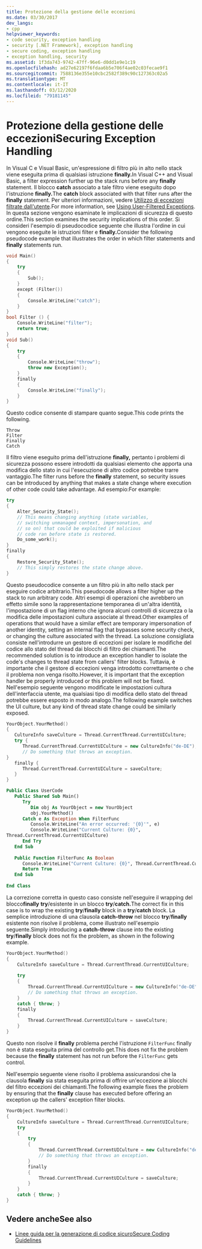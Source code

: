 ```yaml
---
title: Protezione della gestione delle eccezioni
ms.date: 03/30/2017
dev_langs:
- cpp
helpviewer_keywords:
- code security, exception handling
- security [.NET Framework], exception handling
- secure coding, exception handling
- exception handling, security
ms.assetid: 1f3da743-9742-47ff-96e6-d0dd1e9e1c19
ms.openlocfilehash: ad27e62197f6fdaa6b5e706f4ae02c03fecae9f1
ms.sourcegitcommit: 7588136e355e10cbc2582f389c90c127363c02a5
ms.translationtype: MT
ms.contentlocale: it-IT
ms.lasthandoff: 03/12/2020
ms.locfileid: "79181145"
---
```

# <a name="securing-exception-handling"></a><span data-ttu-id="4e45c-102">Protezione della gestione delle eccezioni</span><span class="sxs-lookup"><span data-stu-id="4e45c-102">Securing Exception Handling</span></span>
<span data-ttu-id="4e45c-103">In Visual C e Visual Basic, un'espressione di filtro più in alto nello stack viene eseguita prima di qualsiasi istruzione **finally.**</span><span class="sxs-lookup"><span data-stu-id="4e45c-103">In Visual C++ and Visual Basic, a filter expression further up the stack runs before any **finally** statement.</span></span> <span data-ttu-id="4e45c-104">Il blocco **catch** associato a tale filtro viene eseguito dopo l'istruzione **finally.**</span><span class="sxs-lookup"><span data-stu-id="4e45c-104">The **catch** block associated with that filter runs after the **finally** statement.</span></span> <span data-ttu-id="4e45c-105">Per ulteriori informazioni, vedere [Utilizzo di eccezioni filtrate dall'utente](../../standard/exceptions/using-user-filtered-exception-handlers.md).</span><span class="sxs-lookup"><span data-stu-id="4e45c-105">For more information, see [Using User-Filtered Exceptions](../../standard/exceptions/using-user-filtered-exception-handlers.md).</span></span> <span data-ttu-id="4e45c-106">In questa sezione vengono esaminate le implicazioni di sicurezza di questo ordine.</span><span class="sxs-lookup"><span data-stu-id="4e45c-106">This section examines the security implications of this order.</span></span> <span data-ttu-id="4e45c-107">Si consideri l'esempio di pseudocodice seguente che illustra l'ordine in cui vengono eseguite le istruzioni filter e **finally.**</span><span class="sxs-lookup"><span data-stu-id="4e45c-107">Consider the following pseudocode example that illustrates the order in which filter statements and **finally** statements run.</span></span>  
  
```cpp  
void Main()
{  
    try
    {  
        Sub();  
    }
    except (Filter())
    {  
        Console.WriteLine("catch");  
    }  
}  
bool Filter () {  
    Console.WriteLine("filter");  
    return true;  
}  
void Sub()
{  
    try
    {  
        Console.WriteLine("throw");  
        throw new Exception();  
    }
    finally
    {  
        Console.WriteLine("finally");  
    }  
}
```  
  
 <span data-ttu-id="4e45c-108">Questo codice consente di stampare quanto segue.</span><span class="sxs-lookup"><span data-stu-id="4e45c-108">This code prints the following.</span></span>  
  
```output
Throw  
Filter  
Finally  
Catch  
```  
  
 <span data-ttu-id="4e45c-109">Il filtro viene eseguito prima dell'istruzione **finally,** pertanto i problemi di sicurezza possono essere introdotti da qualsiasi elemento che apporta una modifica dello stato in cui l'esecuzione di altro codice potrebbe trarre vantaggio.</span><span class="sxs-lookup"><span data-stu-id="4e45c-109">The filter runs before the **finally** statement, so security issues can be introduced by anything that makes a state change where execution of other code could take advantage.</span></span> <span data-ttu-id="4e45c-110">Ad esempio:</span><span class="sxs-lookup"><span data-stu-id="4e45c-110">For example:</span></span>  
  
```cpp  
try
{  
    Alter_Security_State();  
    // This means changing anything (state variables,  
    // switching unmanaged context, impersonation, and
    // so on) that could be exploited if malicious
    // code ran before state is restored.  
    Do_some_work();  
}
finally
{  
    Restore_Security_State();  
    // This simply restores the state change above.  
}  
```  
  
 <span data-ttu-id="4e45c-111">Questo pseudocodice consente a un filtro più in alto nello stack per eseguire codice arbitrario.</span><span class="sxs-lookup"><span data-stu-id="4e45c-111">This pseudocode allows a filter higher up the stack to run arbitrary code.</span></span> <span data-ttu-id="4e45c-112">Altri esempi di operazioni che avrebbero un effetto simile sono la rappresentazione temporanea di un'altra identità, l'impostazione di un flag interno che ignora alcuni controlli di sicurezza o la modifica delle impostazioni cultura associate al thread.</span><span class="sxs-lookup"><span data-stu-id="4e45c-112">Other examples of operations that would have a similar effect are temporary impersonation of another identity, setting an internal flag that bypasses some security check, or changing the culture associated with the thread.</span></span> <span data-ttu-id="4e45c-113">La soluzione consigliata consiste nell'introdurre un gestore di eccezioni per isolare le modifiche del codice allo stato del thread dai blocchi di filtro dei chiamanti.</span><span class="sxs-lookup"><span data-stu-id="4e45c-113">The recommended solution is to introduce an exception handler to isolate the code's changes to thread state from callers' filter blocks.</span></span> <span data-ttu-id="4e45c-114">Tuttavia, è importante che il gestore di eccezioni venga introdotto correttamente o che il problema non venga risolto.</span><span class="sxs-lookup"><span data-stu-id="4e45c-114">However, it is important that the exception handler be properly introduced or this problem will not be fixed.</span></span> <span data-ttu-id="4e45c-115">Nell'esempio seguente vengono modificate le impostazioni cultura dell'interfaccia utente, ma qualsiasi tipo di modifica dello stato del thread potrebbe essere esposto in modo analogo.</span><span class="sxs-lookup"><span data-stu-id="4e45c-115">The following example switches the UI culture, but any kind of thread state change could be similarly exposed.</span></span>  
  
```cpp  
YourObject.YourMethod()  
{  
   CultureInfo saveCulture = Thread.CurrentThread.CurrentUICulture;  
   try {  
      Thread.CurrentThread.CurrentUICulture = new CultureInfo("de-DE");  
      // Do something that throws an exception.  
}  
   finally {  
      Thread.CurrentThread.CurrentUICulture = saveCulture;  
   }  
}  
```  
  
```vb  
Public Class UserCode  
   Public Shared Sub Main()  
      Try  
         Dim obj As YourObject = new YourObject  
         obj.YourMethod()  
      Catch e As Exception When FilterFunc  
         Console.WriteLine("An error occurred: '{0}'", e)  
         Console.WriteLine("Current Culture: {0}",
Thread.CurrentThread.CurrentUICulture)  
      End Try  
   End Sub  
  
   Public Function FilterFunc As Boolean  
      Console.WriteLine("Current Culture: {0}", Thread.CurrentThread.CurrentUICulture)  
      Return True  
   End Sub  
  
End Class  
```  
  
 <span data-ttu-id="4e45c-116">La correzione corretta in questo caso consiste nell'eseguire il wrapping del blocco**finally** **try**/esistente in un blocco **try**/**catch.**</span><span class="sxs-lookup"><span data-stu-id="4e45c-116">The correct fix in this case is to wrap the existing **try**/**finally** block in a **try**/**catch** block.</span></span> <span data-ttu-id="4e45c-117">La semplice introduzione di una clausola **catch-throw** nel blocco **try**/**finally** esistente non risolve il problema, come illustrato nell'esempio seguente.</span><span class="sxs-lookup"><span data-stu-id="4e45c-117">Simply introducing a **catch-throw** clause into the existing **try**/**finally** block does not fix the problem, as shown in the following example.</span></span>  
  
```cpp  
YourObject.YourMethod()  
{  
    CultureInfo saveCulture = Thread.CurrentThread.CurrentUICulture;  
  
    try
    {  
        Thread.CurrentThread.CurrentUICulture = new CultureInfo("de-DE");  
        // Do something that throws an exception.  
    }  
    catch { throw; }  
    finally
    {  
        Thread.CurrentThread.CurrentUICulture = saveCulture;  
    }  
}  
```  
  
 <span data-ttu-id="4e45c-118">Questo non risolve il **finally** problema perché l'istruzione `FilterFunc` finally non è stata eseguita prima del controllo get.</span><span class="sxs-lookup"><span data-stu-id="4e45c-118">This does not fix the problem because the **finally** statement has not run before the `FilterFunc` gets control.</span></span>  
  
 <span data-ttu-id="4e45c-119">Nell'esempio seguente viene risolto il problema assicurandosi che la clausola **finally** sia stata eseguita prima di offrire un'eccezione ai blocchi del filtro eccezioni dei chiamanti.</span><span class="sxs-lookup"><span data-stu-id="4e45c-119">The following example fixes the problem by ensuring that the **finally** clause has executed before offering an exception up the callers' exception filter blocks.</span></span>  
  
```cpp  
YourObject.YourMethod()  
{  
    CultureInfo saveCulture = Thread.CurrentThread.CurrentUICulture;  
    try
    {  
        try
        {  
            Thread.CurrentThread.CurrentUICulture = new CultureInfo("de-DE");  
            // Do something that throws an exception.  
        }  
        finally
        {  
            Thread.CurrentThread.CurrentUICulture = saveCulture;  
        }  
    }  
    catch { throw; }  
}  
```  
  
## <a name="see-also"></a><span data-ttu-id="4e45c-120">Vedere anche</span><span class="sxs-lookup"><span data-stu-id="4e45c-120">See also</span></span>

- [<span data-ttu-id="4e45c-121">Linee guida per la generazione di codice sicuro</span><span class="sxs-lookup"><span data-stu-id="4e45c-121">Secure Coding Guidelines</span></span>](../../standard/security/secure-coding-guidelines.md)
